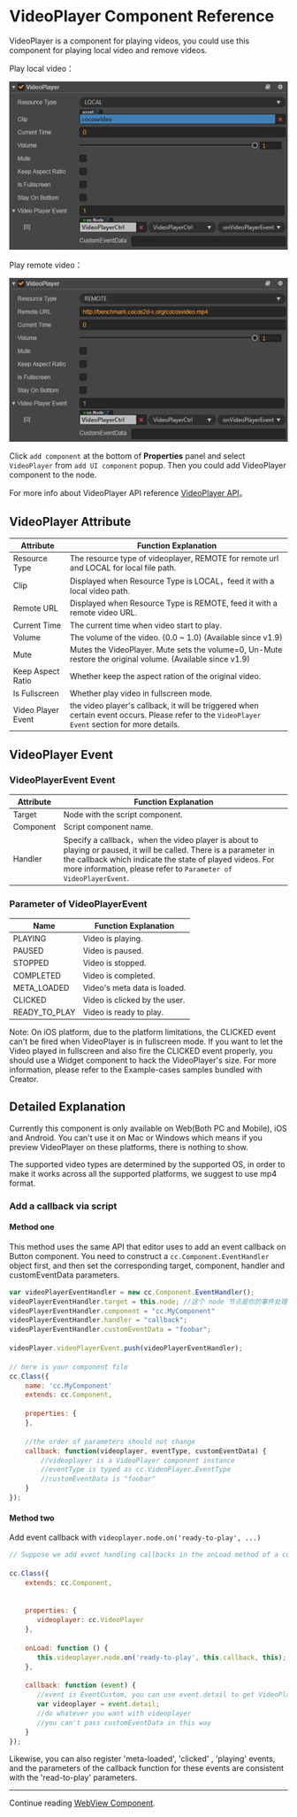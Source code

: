 # VideoPlayer Component Reference

VideoPlayer is a component for playing videos, you could use this component for playing local video and remove videos.

Play local video：

![videoplayer](./videoplayer/videoplayer.png)

Play remote video：

![videoplayer-remote](./videoplayer/videoplayer-remote.png)

Click `add component` at the bottom of **Properties** panel and select `VideoPlayer` from `add UI component` popup.
Then you could add VideoPlayer component to the node.

For more info about VideoPlayer API reference [VideoPlayer API](../../../api/en/classes/VideoPlayer.html)。

## VideoPlayer Attribute

| Attribute | Function Explanation
|-------- | ----------- |
| Resource Type| The resource type of videoplayer, REMOTE for remote url and LOCAL for local file path.
| Clip | Displayed when Resource Type is LOCAL，feed it with a local video path.
| Remote URL | Displayed when Resource Type is REMOTE, feed it with a remote video URL.
| Current Time | The current time when video start to play.
| Volume             | The volume of the video. (0.0 ~ 1.0) (Available since v1.9) |
| Mute               | Mutes the VideoPlayer. Mute sets the volume=0, Un-Mute restore the original volume. (Available since v1.9) |
| Keep Aspect Ratio | Whether keep the aspect ration of the original video.
| Is Fullscreen| Whether play video in fullscreen mode.
| Video Player Event| the video player's callback, it will be triggered when certain event occurs. Please refer to the `VideoPlayer Event` section for more details.

## VideoPlayer Event

### VideoPlayerEvent Event
| Attribute |   Function Explanation
| -------------- | ----------- |
|Target| Node with the script component.
|Component| Script component name.
|Handler| Specify a callback，when the video player is about to playing or paused, it will be called. There is a parameter in the callback which indicate the state of played videos. For more information, please refer to `Parameter of VideoPlayerEvent`.

### Parameter of VideoPlayerEvent

| Name           | Function Explanation          |
| -------------- | -----------                   |
| PLAYING        | Video is playing.             |
| PAUSED         | Video is paused.              |
| STOPPED        | Video is stopped.             |
| COMPLETED      | Video is completed.           |
| META_LOADED    | Video's meta data is loaded.  |
| CLICKED        | Video is clicked by the user. |
| READY_TO_PLAY  | Video is ready to play.       |


Note: On iOS platform, due to the platform limitations, the CLICKED event can't be fired when VideoPlayer is in fullscreen mode.
If you want to let the Video played in fullscreen and also fire the CLICKED event properly, you should use a Widget component
to hack the VideoPlayer's size. For more information, please refer to the Example-cases samples bundled with Creator.

## Detailed Explanation
Currently this component is only available on Web(Both PC and Mobile), iOS and Android.
You can't use it on Mac or Windows which means if you preview VideoPlayer on these platforms, there is nothing to show.

The supported video types are determined by the supported OS, in order to make it works across all the supported platforms, we suggest to use mp4 format.

### Add a callback via script

#### Method one

This method uses the same API that editor uses to add an event callback on Button component. You need to construct a `cc.Component.EventHandler` object first, and then set the corresponding target, component, handler and customEventData parameters.

```js
var videoPlayerEventHandler = new cc.Component.EventHandler();
videoPlayerEventHandler.target = this.node; //这个 node 节点是你的事件处理代码组件所属的节点
videoPlayerEventHandler.component = "cc.MyComponent"
videoPlayerEventHandler.handler = "callback";
videoPlayerEventHandler.customEventData = "foobar";

videoPlayer.videoPlayerEvent.push(videoPlayerEventHandler);

// here is your component file
cc.Class({
    name: 'cc.MyComponent'
    extends: cc.Component,

    properties: {
    },

	//the order of parameters should not change
    callback: function(videoplayer, eventType, customEventData) {
        //videoplayer is a VideoPlayer component instance
        //eventType is typed as cc.VideoPlayer.EventType 
        //customEventData is "foobar"
    }
});
```

#### Method two

Add event callback with `videoplayer.node.on('ready-to-play', ...)`

```js
// Suppose we add event handling callbacks in the onLoad method of a component and perform event handling in the callback function:

cc.Class({
    extends: cc.Component,

	
    properties: {
       videoplayer: cc.VideoPlayer
    },
    
    onLoad: function () {
       this.videoplayer.node.on('ready-to-play', this.callback, this);
    },
    
    callback: function (event) {
       //event is EventCustom, you can use event.detail to get VideoPlayer component
       var videoplayer = event.detail;
       //do whatever you want with videoplayer
       //you can't pass customEventData in this way
    }
});
```

Likewise, you can also register 'meta-loaded', 'clicked' , 'playing' events, and the parameters of the callback function for these events are consistent with the 'read-to-play' parameters.

<hr>

Continue reading [WebView Component](webview.md).
